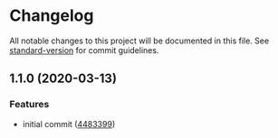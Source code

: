 # Changelog

All notable changes to this project will be documented in this file. See [standard-version](https://github.com/conventional-changelog/standard-version) for commit guidelines.

## 1.1.0 (2020-03-13)


### Features

* initial commit ([4483399](https://github.com/Neunerlei/tiny-timy/commit/4483399c3fa56a5f5bc749def74b73ccb6ca136e))
